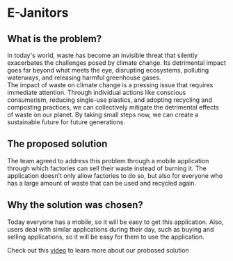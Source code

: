 # E-Janitors <br>

## What is the problem?
In today's world, waste has become an invisible threat that silently exacerbates the challenges posed by climate change. Its detrimental impact goes far beyond what meets the eye, disrupting ecosystems, polluting waterways, and releasing harmful greenhouse gases. <br>
The impact of waste on climate change is a pressing issue that requires immediate attention. Through individual actions like conscious consumerism, reducing single-use plastics, and adopting recycling and composting practices, we can collectively mitigate the detrimental effects of waste on our planet. By taking small steps now, we can create a sustainable future for future generations.

## The proposed solution
The team agreed to address this problem through a mobile application through which factories can sell their waste instead of burning it. The application doesn’t only allow factories to do so, but also for everyone who has a large amount of waste that can be used and recycled again. 

## Why the solution was chosen?
Today everyone has a mobile, so it will be easy to get this application. Also, users deal with similar applications during their day, such as buying and selling applications, so it will be easy for them to use the application.

Check out this [video](https://www.youtube.com/watch?v=pR2CxfEU5-I) to learn more about our probosed solution
